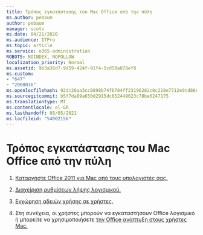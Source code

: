 ```yaml
---
title: Τρόπος εγκατάστασης του Mac Office από την πύλη
ms.author: pebaum
author: pebaum
manager: scotv
ms.date: 04/21/2020
ms.audience: ITPro
ms.topic: article
ms.service: o365-administration
ROBOTS: NOINDEX, NOFOLLOW
localization_priority: Normal
ms.assetid: 9b3a36d7-9d59-424f-91f4-5cd58a878ef8
ms.custom:
- "647"
- "2000016"
ms.openlocfilehash: 92dc26aa3cc8898b74fb784ff23196282c0c228e7712e9cd86690ec1db63040e
ms.sourcegitcommit: b5f7da89a650d2915dc652449623c78be6247175
ms.translationtype: MT
ms.contentlocale: el-GR
ms.lasthandoff: 08/05/2021
ms.locfileid: "54002156"
---
```

# <a name="how-to-install-mac-office-from-the-portal"></a>Τρόπος εγκατάστασης του Mac Office από την πύλη

1. [Καταργήστε Office 2011 για Mac από τους υπολογιστές σας.](https://support.office.com/article/4bfcd230-0ea1-4656-bf30-dbfa44d358fa?wt.mc_id=Alchemy_ClientDIA)

2. [Διαχείριση ρυθμίσεων λήψης λογισμικού.](https://docs.microsoft.com/DeployOffice/manage-software-download-settings-office-365)

3. [Εκχώρηση αδειών χρήσης σε χρήστες.](https://docs.microsoft.com/microsoft-365/admin/manage/assign-licenses-to-users)

4. Στη συνέχεια, οι χρήστες μπορούν να εγκαταστήσουν Office λογισμικό ή μπορείτε να χρησιμοποιήσετε [την Office ανάπτυξη στους χρήστες Mac.](https://docs.microsoft.com/DeployOffice/mac/deployment-guide-for-office-for-mac)